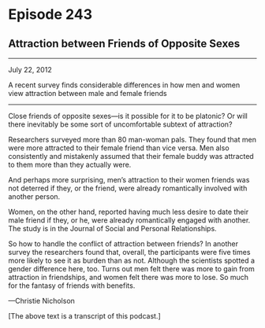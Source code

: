 # Episode 243

## Attraction between Friends of Opposite Sexes

---

July 22, 2012

A recent survey finds considerable differences in how men and women view attraction between male and female friends

---

Close friends of opposite sexes—is it possible for it to be platonic? Or will there inevitably be some sort of uncomfortable subtext of attraction?

Researchers surveyed more than 80 man-woman pals. They found that men were more attracted to their female friend than vice versa. Men also consistently and mistakenly assumed that their female buddy was attracted to them more than they actually were.

And perhaps more surprising, men’s attraction to their women friends was not deterred if they, or the friend, were already romantically involved with another person.

Women, on the other hand, reported having much less desire to date their male friend if they, or he, were already romantically engaged with another. The study is in the Journal of Social and Personal Relationships.

So how to handle the conflict of attraction between friends? In another survey the researchers found that, overall, the participants were five times more likely to see it as burden than as not. Although the scientists spotted a gender difference here, too. Turns out men felt there was more to gain from attraction in friendships, and women felt there was more to lose. So much for the fantasy of friends with benefits.

—Christie Nicholson

[The above text is a transcript of this podcast.]

